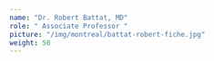 ```yaml
---
name: "Dr. Robert Battat, MD"
role: " Associate Professor "
picture: "/img/montreal/battat-robert-fiche.jpg"
weight: 50
---
```


